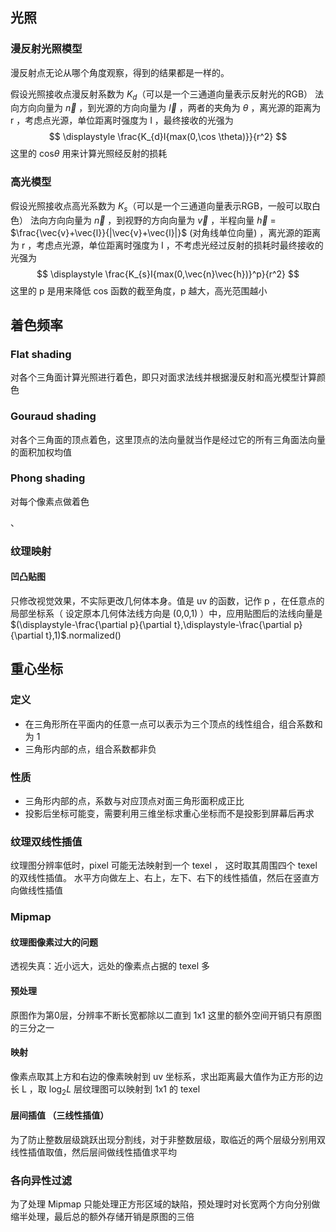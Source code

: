 
## 光照

### 漫反射光照模型

漫反射点无论从哪个角度观察，得到的结果都是一样的。

假设光照接收点漫反射系数为 $K_{d}$（可以是一个三通道向量表示反射光的RGB）  法向方向向量为 $\vec{n}$  ，到光源的方向向量为 $\vec{l}$  ，两者的夹角为 $\theta$ ，离光源的距离为 r ，考虑点光源，单位距离时强度为 I ，最终接收的光强为 
$$
\displaystyle \frac{K_{d}I{max(0,\cos \theta)}}{r^2}
$$
这里的 cos$\theta$ 用来计算光照经反射的损耗


### 高光模型

假设光照接收点高光系数为 $K_{s}$（可以是一个三通道向量表示RGB，一般可以取白色）  法向方向向量为 $\vec{n}$  ，到视野的方向向量为 $\vec{v}$  ，半程向量 $\vec{h}$ = $\frac{\vec{v}+\vec{l}}{|\vec{v}+\vec{l}|}$ (对角线单位向量) ，离光源的距离为 r ，考虑点光源，单位距离时强度为 I ，不考虑光经过反射的损耗时最终接收的光强为 
$$
\displaystyle \frac{K_{s}I{max(0,\vec{n}\vec{h})}^p}{r^2}
$$
这里的 p 是用来降低 cos 函数的截至角度，p 越大，高光范围越小


## 着色频率

### Flat shading

对各个三角面计算光照进行着色，即只对面求法线并根据漫反射和高光模型计算颜色

### Gouraud shading

对各个三角面的顶点着色，这里顶点的法向量就当作是经过它的所有三角面法向量的面积加权均值

### Phong shading

对每个像素点做着色

、
### 纹理映射

#### 凹凸贴图

只修改视觉效果，不实际更改几何体本身。值是 uv 的函数，记作 p  ，在任意点的局部坐标系（ 设定原本几何体法线方向是 (0,0,1) ）中，应用贴图后的法线向量是 $(\displaystyle-\frac{\partial p}{\partial t},\displaystyle-\frac{\partial p}{\partial t},1)$.normalized()


## 重心坐标

### 定义

- 在三角形所在平面内的任意一点可以表示为三个顶点的线性组合，组合系数和为 1 
- 三角形内部的点，组合系数都非负

### 性质

- 三角形内部的点，系数与对应顶点对面三角形面积成正比
- 投影后坐标可能变，需要利用三维坐标求重心坐标而不是投影到屏幕后再求

### 纹理双线性插值

纹理图分辨率低时，pixel 可能无法映射到一个 texel ， 这时取其周围四个 texel 的双线性插值。
水平方向做左上、右上，左下、右下的线性插值，然后在竖直方向做线性插值

### Mipmap

#### 纹理图像素过大的问题

透视失真：近小远大，远处的像素点占据的 texel 多

#### 预处理

原图作为第0层，分辨率不断长宽都除以二直到 1x1 这里的额外空间开销只有原图的三分之一

#### 映射

像素点取其上方和右边的像素映射到 uv 坐标系，求出距离最大值作为正方形的边长 L ，取 $\log_{2}L$ 层纹理图可以映射到 1x1 的 texel

#### 层间插值 （三线性插值）

为了防止整数层级跳跃出现分割线，对于非整数层级，取临近的两个层级分别用双线性插值取值，然后层间做线性插值求平均


### 各向异性过滤

为了处理 Mipmap 只能处理正方形区域的缺陷，预处理时对长宽两个方向分别做缩半处理，最后总的额外存储开销是原图的三倍
